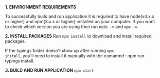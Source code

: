 <b>1. ENVIRONMENT REQUIREMENTS</b>

To successfully build and run application it is required to have node(v4.x.x or higher) and npm(3.x.x or higher) installed on your computer. If you want to check which version you are using then run <code>node -v</code> and <code>npm -v</code>.

<b>2. INSTALL PACKAGES</b>
Run <code>npm install</code> to download and install required packages.

If the typings folder doesn't show up after running <code>npm install</code>, you'll need to install it manually with the comamnd : npm run typings install.

<b>3. BUILD AND RUN APPLICATION</b>
<code>npm start</code> 
